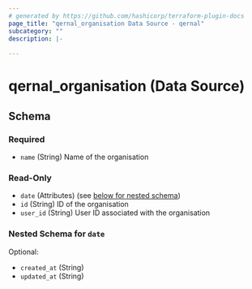 ```yaml
---
# generated by https://github.com/hashicorp/terraform-plugin-docs
page_title: "qernal_organisation Data Source - qernal"
subcategory: ""
description: |-
  
---
```


# qernal_organisation (Data Source)





<!-- schema generated by tfplugindocs -->
## Schema

### Required

- `name` (String) Name of the organisation

### Read-Only

- `date` (Attributes) (see [below for nested schema](#nestedatt--date))
- `id` (String) ID of the organisation
- `user_id` (String) User ID associated with the organisation

<a id="nestedatt--date"></a>
### Nested Schema for `date`

Optional:

- `created_at` (String)
- `updated_at` (String)
